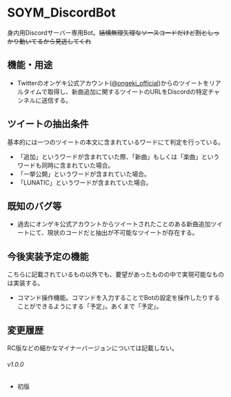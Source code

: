 # SOYM_DiscordBot
身内用Discordサーバー専用Bot。~~結構無理矢理なソースコードだけど割としっかり動いてるから見逃してくれ~~

## 機能・用途
- Twitterのオンゲキ公式アカウント([@ongeki_official](https://twitter.com/ongeki_official))からのツイートをリアルタイムで取得し、新曲追加に関するツイートのURLをDiscordの特定チャンネルに送信する。

## ツイートの抽出条件
基本的には一つのツイートの本文に含まれているワードにて判定を行っている。
- 「追加」というワードが含まれていた際、「新曲」もしくは「楽曲」というワードも同時に含まれていた場合。
- 「一挙公開」というワードが含まれていた場合。
- 「LUNATIC」というワードが含まれていた場合。

## 既知のバグ等
- 過去にオンゲキ公式アカウントからツイートされたことのある新曲追加ツイートにて、現状のコードだと抽出が不可能なツイートが存在する。

## 今後実装予定の機能
こちらに記載されているもの以外でも、要望があったものの中で実現可能なものは実装する。
- コマンド操作機能。コマンドを入力することでBotの設定を操作したりすることができるようにする「予定」。あくまで「予定」。

## 変更履歴
RC版などの細かなマイナーバージョンについては記載しない。
###### v1.0.0
- 初版
